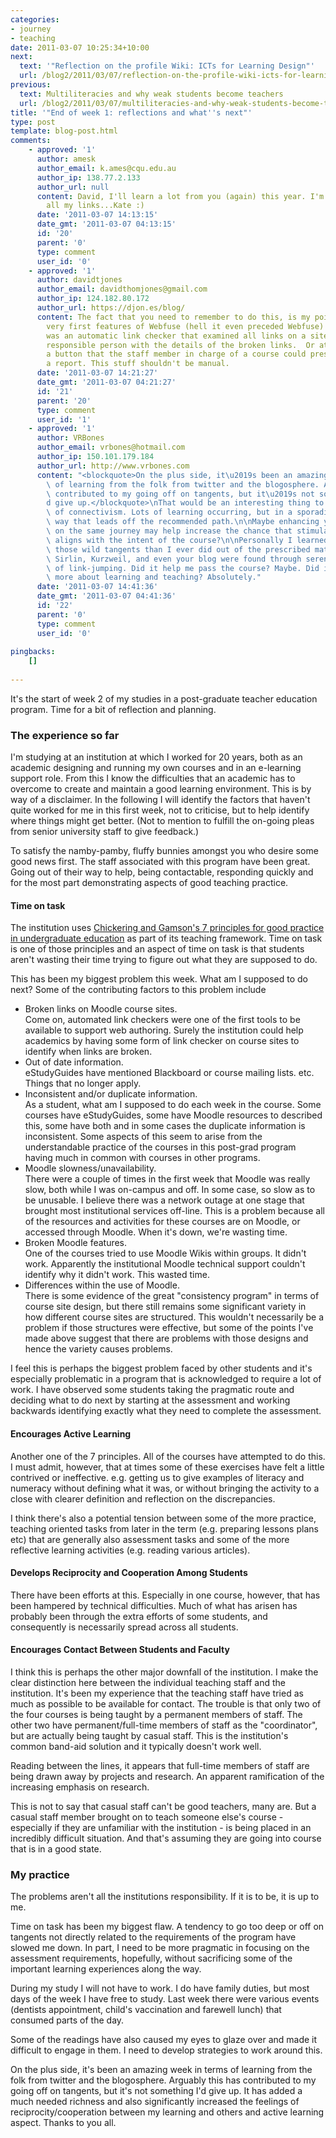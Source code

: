```yaml
---
categories:
- journey
- teaching
date: 2011-03-07 10:25:34+10:00
next:
  text: '"Reflection on the profile Wiki: ICTs for Learning Design"'
  url: /blog2/2011/03/07/reflection-on-the-profile-wiki-icts-for-learning-design/
previous:
  text: Multiliteracies and why weak students become teachers
  url: /blog2/2011/03/07/multiliteracies-and-why-weak-students-become-teachers/
title: '"End of week 1: reflections and what''s next"'
type: post
template: blog-post.html
comments:
    - approved: '1'
      author: amesk
      author_email: k.ames@cqu.edu.au
      author_ip: 138.77.2.133
      author_url: null
      content: David, I'll learn a lot from you (again) this year. I'm going back to check
        all my links...Kate :)
      date: '2011-03-07 14:13:15'
      date_gmt: '2011-03-07 04:13:15'
      id: '20'
      parent: '0'
      type: comment
      user_id: '0'
    - approved: '1'
      author: davidtjones
      author_email: davidthomjones@gmail.com
      author_ip: 124.182.80.172
      author_url: https://djon.es/blog/
      content: The fact that you need to remember to do this, is my point. One of the
        very first features of Webfuse (hell it even preceded Webfuse) back in 1995/1996
        was an automatic link checker that examined all links on a site and emailed the
        responsible person with the details of the broken links.  Or at the very least,
        a button that the staff member in charge of a course could press and generate
        a report. This stuff shouldn't be manual.
      date: '2011-03-07 14:21:27'
      date_gmt: '2011-03-07 04:21:27'
      id: '21'
      parent: '20'
      type: comment
      user_id: '1'
    - approved: '1'
      author: VRBones
      author_email: vrbones@hotmail.com
      author_ip: 150.101.179.184
      author_url: http://www.vrbones.com
      content: "<blockquote>On the plus side, it\u2019s been an amazing week in terms\
        \ of learning from the folk from twitter and the blogosphere. Arguably this has\
        \ contributed to my going off on tangents, but it\u2019s not something I\u2019\
        d give up.</blockquote>\nThat would be an interesting thing to review in terms\
        \ of connectivism. Lots of learning occurring, but in a sporadic, somewhat unstructured\
        \ way that leads off the recommended path.\n\nMaybe enhancing your PLN with people\
        \ on the same journey may help increase the chance that stimulating learning also\
        \ aligns with the intent of the course?\n\nPersonally I learned far more from\
        \ those wild tangents than I ever did out of the prescribed material. Downes,\
        \ Sirlin, Kurzweil, and even your blog were found through serendipitous jaunts\
        \ of link-jumping. Did it help me pass the course? Maybe. Did it help me know\
        \ more about learning and teaching? Absolutely."
      date: '2011-03-07 14:41:36'
      date_gmt: '2011-03-07 04:41:36'
      id: '22'
      parent: '0'
      type: comment
      user_id: '0'
    
pingbacks:
    []
    
---
```

It's the start of week 2 of my studies in a post-graduate teacher education program. Time for a bit of reflection and planning.

### The experience so far

I'm studying at an institution at which I worked for 20 years, both as an academic designing and running my own courses and in an e-learning support role. From this I know the difficulties that an academic has to overcome to create and maintain a good learning environment. This is by way of a disclaimer. In the following I will identify the factors that haven't quite worked for me in this first week, not to criticise, but to help identify where things might get better. (Not to mention to fulfill the on-going pleas from senior university staff to give feedback.)

To satisfy the namby-pamby, fluffy bunnies amongst you who desire some good news first. The staff associated with this program have been great. Going out of their way to help, being contactable, responding quickly and for the most part demonstrating aspects of good teaching practice.

#### Time on task

The institution uses [Chickering and Gamson's 7 principles for good practice in undergraduate education](http://honolulu.hawaii.edu/intranet/committees/FacDevCom/guidebk/teachtip/7princip.htm) as part of its teaching framework. Time on task is one of those principles and an aspect of time on task is that students aren't wasting their time trying to figure out what they are supposed to do.

This has been my biggest problem this week. What am I supposed to do next? Some of the contributing factors to this problem include

- Broken links on Moodle course sites.  
    Come on, automated link checkers were one of the first tools to be available to support web authoring. Surely the institution could help academics by having some form of link checker on course sites to identify when links are broken.
- Out of date information.  
    eStudyGuides have mentioned Blackboard or course mailing lists. etc. Things that no longer apply.
- Inconsistent and/or duplicate information.  
    As a student, what am I supposed to do each week in the course. Some courses have eStudyGuides, some have Moodle resources to described this, some have both and in some cases the duplicate information is inconsistent. Some aspects of this seem to arise from the understandable practice of the courses in this post-grad program having much in common with courses in other programs.
- Moodle slowness/unavailability.  
    There were a couple of times in the first week that Moodle was really slow, both while I was on-campus and off. In some case, so slow as to be unusable. I believe there was a network outage at one stage that brought most institutional services off-line. This is a problem because all of the resources and activities for these courses are on Moodle, or accessed through Moodle. When it's down, we're wasting time.
- Broken Moodle features.  
    One of the courses tried to use Moodle Wikis within groups. It didn't work. Apparently the institutional Moodle technical support couldn't identify why it didn't work. This wasted time.
- Differences within the use of Moodle.  
    There is some evidence of the great "consistency program" in terms of course site design, but there still remains some significant variety in how different course sites are structured. This wouldn't necessarily be a problem if those structures were effective, but some of the points I've made above suggest that there are problems with those designs and hence the variety causes problems.

I feel this is perhaps the biggest problem faced by other students and it's especially problematic in a program that is acknowledged to require a lot of work. I have observed some students taking the pragmatic route and deciding what to do next by starting at the assessment and working backwards identifying exactly what they need to complete the assessment.

#### Encourages Active Learning

Another one of the 7 principles. All of the courses have attempted to do this. I must admit, however, that at times some of these exercises have felt a little contrived or ineffective. e.g. getting us to give examples of literacy and numeracy without defining what it was, or without bringing the activity to a close with clearer definition and reflection on the discrepancies.

I think there's also a potential tension between some of the more practice, teaching oriented tasks from later in the term (e.g. preparing lessons plans etc) that are generally also assessment tasks and some of the more reflective learning activities (e.g. reading various articles).

#### Develops Reciprocity and Cooperation Among Students

There have been efforts at this. Especially in one course, however, that has been hampered by technical difficulties. Much of what has arisen has probably been through the extra efforts of some students, and consequently is necessarily spread across all students.

#### Encourages Contact Between Students and Faculty

I think this is perhaps the other major downfall of the institution. I make the clear distinction here between the individual teaching staff and the institution. It's been my experience that the teaching staff have tried as much as possible to be available for contact. The trouble is that only two of the four courses is being taught by a permanent members of staff. The other two have permanent/full-time members of staff as the "coordinator", but are actually being taught by casual staff. This is the institution's common band-aid solution and it typically doesn't work well.

Reading between the lines, it appears that full-time members of staff are being drawn away by projects and research. An apparent ramification of the increasing emphasis on research.

This is not to say that casual staff can't be good teachers, many are. But a casual staff member brought on to teach someone else's course - especially if they are unfamiliar with the institution - is being placed in an incredibly difficult situation. And that's assuming they are going into course that is in a good state.

### My practice

The problems aren't all the institutions responsibility. If it is to be, it is up to me.

Time on task has been my biggest flaw. A tendency to go too deep or off on tangents not directly related to the requirements of the program have slowed me down. In part, I need to be more pragmatic in focusing on the assessment requirements, hopefully, without sacrificing some of the important learning experiences along the way.

During my study I will not have to work. I do have family duties, but most days of the week I have free to study. Last week there were various events (dentists appointment, child's vaccination and farewell lunch) that consumed parts of the day.

Some of the readings have also caused my eyes to glaze over and made it difficult to engage in them. I need to develop strategies to work around this.

On the plus side, it's been an amazing week in terms of learning from the folk from twitter and the blogosphere. Arguably this has contributed to my going off on tangents, but it's not something I'd give up. It has added a much needed richness and also significantly increased the feelings of reciprocity/cooperation between my learning and others and active learning aspect. Thanks to you all.